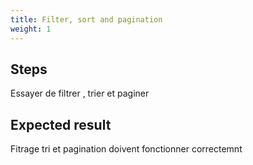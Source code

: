 ```yaml
---
title: Filter, sort and pagination
weight: 1
---
```

## Steps

Essayer de filtrer , trier et paginer

## Expected result

Fitrage tri et pagination doivent fonctionner correctemnt

